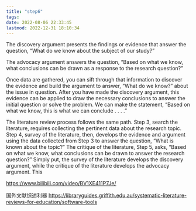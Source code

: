 ```yaml
---
title: "step6"
tags: 
date: 2022-08-06 22:33:45
lastmod: 2022-12-31 18:10:34
---
```


The discovery argument presents the findings or evidence that answer the question, “What do we know about the subject of our study?” 

The advocacy argument answers the question, “Based on what we know, what conclusions can be drawn as a response to the research question?”

Once data are gathered, you can sift through that information to discover the evidence and build the argument to answer, “What do we know?” about the issue in question. After you have made the discovery argument, this evidence can be applied to draw the necessary conclusions to answer the initial question or solve the problem. We can make the statement, “Based on what we know, this is what we can conclude . . . .”

The literature review process follows the same path. Step 3, search the literature, requires collecting the pertinent data about the research topic. Step 4, survey of the literature, then, develops the evidence and argument using the data collected from Step 3 to answer the question, “What is known about the topic?” The critique of the literature, Step 5, asks, “Based on what we know, what conclusions can be drawn to answer the research question?” Simply put, the survey of the literature develops the discovery argument, while the critique of the literature develops the advocacy argument. This

<https://www.bilibili.com/video/BV1XE411P7Je/>

国外文献综述利器
<https://libraryguides.griffith.edu.au/systematic-literature-reviews-for-education/software-tools>

